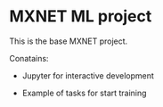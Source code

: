 # MXNET ML project

This is the base MXNET project.

Conatains:

- Jupyter for interactive development

- Example of tasks for start training
